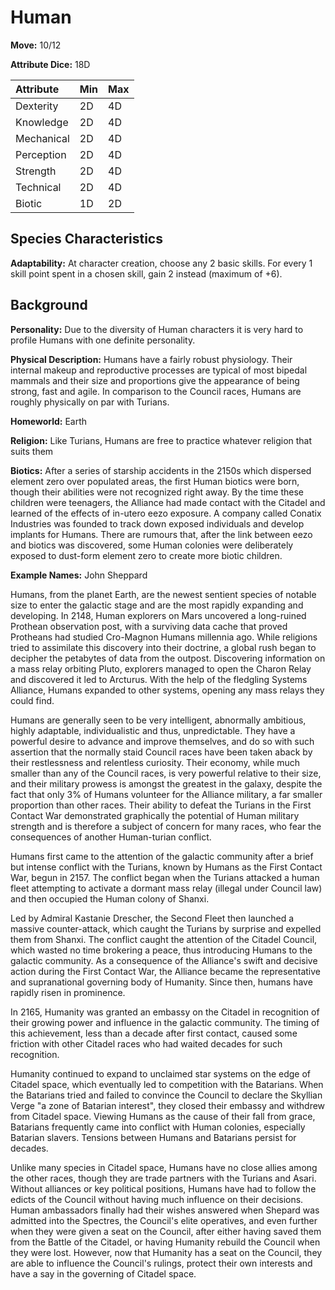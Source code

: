 # Human

**Move:** 10/12

**Attribute Dice:** 18D

| Attribute  | Min  | Max  |
| :--------- | :--- | :--- |
| Dexterity  | 2D   | 4D   |
| Knowledge  | 2D   | 4D   |
| Mechanical | 2D   | 4D   |
| Perception | 2D   | 4D   |
| Strength   | 2D   | 4D   |
| Technical  | 2D   | 4D   |
| Biotic     | 1D   | 2D   |

## Species Characteristics

**Adaptability:** At character creation, choose any 2 basic skills. For every 1 skill point spent in a chosen skill,
gain 2 instead (maximum of +6).

## Background

**Personality:** Due to the diversity of Human characters it is very hard to profile Humans with one definite
personality.

**Physical Description:** Humans have a fairly robust physiology. Their internal makeup and reproductive processes are
typical of most bipedal mammals and their size and proportions give the appearance of being strong, fast and agile. In
comparison to the Council races, Humans are roughly physically on par with Turians.

**Homeworld:** Earth

**Religion:** Like Turians, Humans are free to practice whatever religion that suits them

**Biotics:** After a series of starship accidents in the 2150s which dispersed element zero over populated areas, the
first Human biotics were born, though their abilities were not recognized right away. By the time these children were
teenagers, the Alliance had made contact with the Citadel and learned of the effects of in-utero eezo exposure. A
company called Conatix Industries was founded to track down exposed individuals and develop implants for Humans. There
are rumours that, after the link between eezo and biotics was discovered, some Human colonies were deliberately exposed
to dust-form element zero to create more biotic children.

**Example Names:** John Sheppard

Humans, from the planet Earth, are the newest sentient species of notable size to enter the galactic stage and are the
most rapidly expanding and developing. In 2148, Human explorers on Mars uncovered a long-ruined Prothean observation
post, with a surviving data cache that proved Protheans had studied Cro-Magnon Humans millennia ago. While religions
tried to assimilate this discovery into their doctrine, a global rush began to decipher the petabytes of data from the
outpost. Discovering information on a mass relay orbiting Pluto, explorers managed to open the Charon Relay and
discovered it led to Arcturus. With the help of the fledgling Systems Alliance, Humans expanded to other systems,
opening any mass relays they could find.

Humans are generally seen to be very intelligent, abnormally ambitious, highly adaptable, individualistic and thus,
unpredictable. They have a powerful desire to advance and improve themselves, and do so with such assertion that the
normally staid Council races have been taken aback by their restlessness and relentless curiosity. Their economy, while
much smaller than any of the Council races, is very powerful relative to their size, and their military prowess is
amongst the greatest in the galaxy, despite the fact that only 3% of Humans volunteer for the Alliance military, a far
smaller proportion than other races. Their ability to defeat the Turians in the First Contact War demonstrated
graphically the potential of Human military strength and is therefore a subject of concern for many races, who fear the
consequences of another Human-turian conflict.

Humans first came to the attention of the galactic community after a brief but intense conflict with the Turians, known
by Humans as the First Contact War, begun in 2157. The conflict began when the Turians attacked a human fleet attempting
to activate a dormant mass relay (illegal under Council law) and then occupied the Human colony of Shanxi.

Led by Admiral Kastanie Drescher, the Second Fleet then launched a massive counter-attack, which caught the Turians by
surprise and expelled them from Shanxi. The conflict caught the attention of the Citadel Council, which wasted no time
brokering a peace, thus introducing Humans to the galactic community. As a consequence of the Alliance's swift and
decisive action during the First Contact War, the Alliance became the representative and supranational governing body of
Humanity. Since then, humans have rapidly risen in prominence.

In 2165, Humanity was granted an embassy on the Citadel in recognition of their growing power and influence in the
galactic community. The timing of this achievement, less than a decade after first contact, caused some friction with
other Citadel races who had waited decades for such recognition.

Humanity continued to expand to unclaimed star systems on the edge of Citadel space, which eventually led to competition
with the Batarians. When the Batarians tried and failed to convince the Council to declare the Skyllian Verge "a zone of
Batarian interest", they closed their embassy and withdrew from Citadel space. Viewing Humans as the cause of their fall
from grace, Batarians frequently came into conflict with Human colonies, especially Batarian slavers. Tensions between
Humans and Batarians persist for decades.

Unlike many species in Citadel space, Humans have no close allies among the other races, though they are trade partners
with the Turians and Asari. Without alliances or key political positions, Humans have had to follow the edicts of the
Council without having much influence on their decisions. Human ambassadors finally had their wishes answered when
Shepard was admitted into the Spectres, the Council's elite operatives, and even further when they were given a seat on
the Council, after either having saved them from the Battle of the Citadel, or having Humanity rebuild the Council when
they were lost. However, now that Humanity has a seat on the Council, they are able to influence the Council's rulings,
protect their own interests and have a say in the governing of Citadel space.
